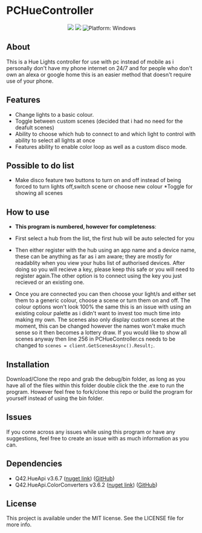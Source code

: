 # PCHueController

<p align="center">
<a href="https://ci.appveyor.com/project/Jstanford5216/PCHueController"><img src="https://ci.appveyor.com/api/projects/status/qtixt9xkn98xluvq/branch/master?svg=true" style="max-height: 300px;"></a>
<a href="https://www.microsoft.com/net"><img src="https://img.shields.io/badge/.NET%20Framework-4.6.1-orange.svg" style="max-height: 300px;"></a>
<img src="https://img.shields.io/badge/Platform-.NET Forms-lightgrey.svg" style="max-height: 300px;" alt="Platform: Windows">
</p>

## About

This is a Hue Lights controller for use with pc instead of mobile as i personally don't have my phone internet on 24/7 and for people who don't own an alexa or google home this is an easier method that doesn't require use of your phone.

## Features

* Change lights to a basic colour.
* Toggle between custom scenes (decided that i had no need for the deafult scenes) 
* Ability to choose which hub to connect to and which light to control with ability to select all lights at once
* Features ability to enable color loop as well as a custom disco mode.

## Possible to do list 

* Make disco feature two buttons to turn on and off instead of being forced to turn lights off,switch scene or choose new
colour
*Toggle for showing all scenes

## How to use

* **This program is numbered, however for completeness**:

* First select a hub from the list, the first hub will be auto selected for you
* Then either register with the hub using an app name and a device name, these can be anything as far as i am aware; they are mostly for readablity when you view your hubs list of authorised devices. After doing so you will recieve a key, 
please keep this safe or you will need to register again.The other option is to connect using the key you just recieved or an existing one.
* Once you are connected you can then choose your light/s and either set them to a generic colour, 
choose a scene or turn them on and off. The colour options won't look 100% the same this is an issue with using an 
existing colour palette as i didn't want to invest too much time into making my own. The scenes also only display 
custom scenes at the moment, this can be changed however the names won't make much sense so it then becomes a lottery draw.
If you would like to show all scenes anyway then line 256 in PCHueController.cs needs to be changed to
`scenes = client.GetScenesAsync().Result;`.

## Installation

Download/Clone the repo and grab the debug/bin folder, as long as you have all of the files within this folder double click the the .exe to run the program. However feel free to fork/clone this repo or build the program for yourself instead of using 
the bin folder.

## Issues

If you come across any issues while using this program or have any suggestions, feel free to create an issue with as much information as you can.

## Dependencies

* Q42.HueApi v3.6.7 ([nuget link](https://www.nuget.org/packages/Q42.HueApi/3.6.7)) ([GitHub](https://github.com/Q42/Q42.HueApi))
* Q42.HueApi.ColorConverters v3.6.2 ([nuget link](https://www.nuget.org/packages/Q42.HueApi.ColorConverters/3.6.2)) ([GitHub](https://github.com/Q42/Q42.HueApi))

## License

This project is available under the MIT license. See the LICENSE file for more info.

